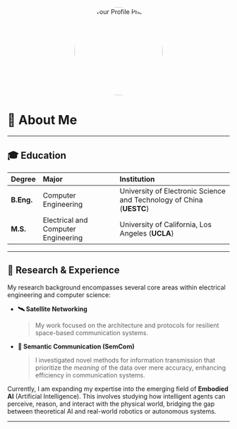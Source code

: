 <p align="center">
  <img src="YOUR_PHOTO_LINK_HERE" alt="Your Profile Photo" width="200" style="border-radius: 50%;">
</p>

# 👋 About Me

---

## 🎓 Education

| Degree | Major | Institution |
| :--- | :--- | :--- |
| **B.Eng.** | Computer Engineering | University of Electronic Science and Technology of China (**UESTC**) |
| **M.S.** | Electrical and Computer Engineering | University of California, Los Angeles (**UCLA**) |

---

## 🔬 Research & Experience

My research background encompasses several core areas within electrical engineering and computer science:

- **🛰️ Satellite Networking**
  > My work focused on the architecture and protocols for resilient space-based communication systems.

- **🧠 Semantic Communication (SemCom)**
  > I investigated novel methods for information transmission that prioritize the *meaning* of the data over mere accuracy, enhancing efficiency in communication systems.

Currently, I am expanding my expertise into the emerging field of **Embodied AI** (Artificial Intelligence). This involves studying how intelligent agents can perceive, reason, and interact with the physical world, bridging the gap between theoretical AI and real-world robotics or autonomous systems.

---
